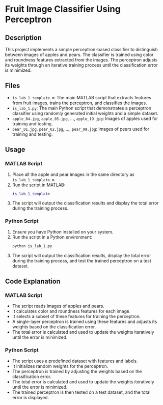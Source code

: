 # Fruit Image Classifier Using Perceptron

## Description
This project implements a simple perceptron-based classifier to distinguish between images of apples and pears. The classifier is trained using color and roundness features extracted from the images. The perceptron adjusts its weights through an iterative training process until the classification error is minimized.

## Files
- `is_lab_1_template.m`: The main MATLAB script that extracts features from fruit images, trains the perceptron, and classifies the images.
- `is_lab_1.py`: The main Python script that demonstrates a perceptron classifier using randomly generated initial weights and a simple dataset.
- `apple_04.jpg`, `apple_05.jpg`, ..., `apple_19.jpg`: Images of apples used for training and testing.
- `pear_01.jpg`, `pear_02.jpg`, ..., `pear_09.jpg`: Images of pears used for training and testing.

## Usage

### MATLAB Script
1. Place all the apple and pear images in the same directory as `is_lab_1_template.m`.
2. Run the script in MATLAB:
    ```matlab
    is_lab_1_template
    ```
3. The script will output the classification results and display the total error during the training process.

### Python Script
1. Ensure you have Python installed on your system.
2. Run the script in a Python environment:
    ```python
    python is_lab_1.py
    ```
3. The script will output the classification results, display the total error during the training process, and test the trained perceptron on a test dataset.

## Code Explanation

### MATLAB Script
- The script reads images of apples and pears.
- It calculates color and roundness features for each image.
- It selects a subset of these features for training the perceptron.
- A single-layer perceptron is trained using these features and adjusts its weights based on the classification error.
- The total error is calculated and used to update the weights iteratively until the error is minimized.

### Python Script
- The script uses a predefined dataset with features and labels.
- It initializes random weights for the perceptron.
- The perceptron is trained by adjusting the weights based on the classification error.
- The total error is calculated and used to update the weights iteratively until the error is minimized.
- The trained perceptron is then tested on a test dataset, and the total error is displayed.

